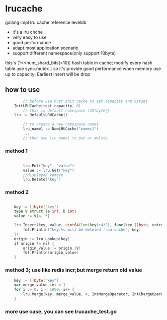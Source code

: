 # lrucache
golang impl lru cache reference leveldb

* it's a lru chche
* very easy to use
* good performance
* adapt most application scenario
* support different namespace(only support 10byte)

this's (1<<num_shard_bits(<10)) hash table in cache; modify every hash table use sync.mutex；so it's provide good performance
when memory use up to capacity; Earliest insert will be drop

## how to use
```go
        // before use must init cache to set capacity and bitset
	InitLRUCache(test.capacity, 0)
        // this is default namespace [10]byte{}
	lru := DefaultLRUCache()
        
        // to create a new namespace name1
        lru_name1 := NewLRUCache("names1")
        ...
        // then use lru_name1 to put or delete
```
### method 1
```go
        
    	lru.Put("key", "value")
    	value := lru.Get("key")
    	//displayed remove
    	lru.Delete("key")
```
### method 2
```go

	key := []byte("key")
	type V struct {a int; b int}
	value := V{4, 5}

	lru.Insert(key, value, uint64(len(key)+4*2), func(key []byte, entry interface{}) {
		fmt.Println("key:%s will be deleted from cache", key)
	})
	origin := lru.Lookup(key)
	if origin != nil {
		origin_value := origin.(V)
		fmt.Println(origin_value)
	}
```

### method 3; use like redis incr;but merge return old value
```go
	key := []byte("key")
	var merge_value int = 1
	for i := 0; i < 1000; i++ {
		lru.Merge(key, merge_value, 4, IntMergeOperator, IntChargeOperator) // real value = value+1
	}
```

### more use case, you can see lrucache_test.go
